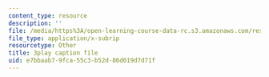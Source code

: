 ```yaml
---
content_type: resource
description: ''
file: /media/https%3A/open-learning-course-data-rc.s3.amazonaws.com/res-6-008-digital-signal-processing-spring-2011/e7bbaab79fca55c3b52d86d019d7d71f_dHveJh0UbY8.srt
file_type: application/x-subrip
resourcetype: Other
title: 3play caption file
uid: e7bbaab7-9fca-55c3-b52d-86d019d7d71f
---
```


